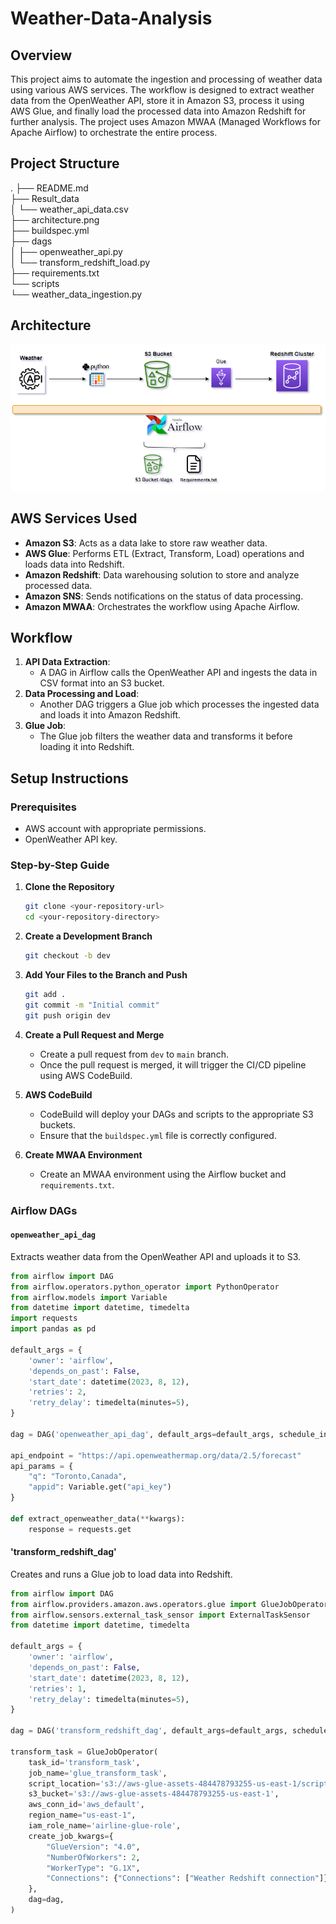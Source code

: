 # Weather-Data-Analysis

## Overview
This project aims to automate the ingestion and processing of weather data using various AWS services. The workflow is designed to extract weather data from the OpenWeather API, store it in Amazon S3, process it using AWS Glue, and finally load the processed data into Amazon Redshift for further analysis. The project uses Amazon MWAA (Managed Workflows for Apache Airflow) to orchestrate the entire process.

## Project Structure
.
├── README.md  
├── Result_data  
│ └── weather_api_data.csv  
├── architecture.png  
├── buildspec.yml  
├── dags  
│ ├── openweather_api.py  
│ └── transform_redshift_load.py  
├── requirements.txt  
└── scripts  
└── weather_data_ingestion.py  


## Architecture
![Architecture](./architecture.png)

## AWS Services Used
- **Amazon S3**: Acts as a data lake to store raw weather data.
- **AWS Glue**: Performs ETL (Extract, Transform, Load) operations and loads data into Redshift.
- **Amazon Redshift**: Data warehousing solution to store and analyze processed data.
- **Amazon SNS**: Sends notifications on the status of data processing.
- **Amazon MWAA**: Orchestrates the workflow using Apache Airflow.

## Workflow
1. **API Data Extraction**: 
   - A DAG in Airflow calls the OpenWeather API and ingests the data in CSV format into an S3 bucket.
2. **Data Processing and Load**: 
   - Another DAG triggers a Glue job which processes the ingested data and loads it into Amazon Redshift.
3. **Glue Job**:
   - The Glue job filters the weather data and transforms it before loading it into Redshift.

## Setup Instructions

### Prerequisites
- AWS account with appropriate permissions.
- OpenWeather API key.

### Step-by-Step Guide

1. **Clone the Repository**
    ```bash
    git clone <your-repository-url>
    cd <your-repository-directory>
    ```

2. **Create a Development Branch**
    ```bash
    git checkout -b dev
    ```

3. **Add Your Files to the Branch and Push**
    ```bash
    git add .
    git commit -m "Initial commit"
    git push origin dev
    ```

4. **Create a Pull Request and Merge**
    - Create a pull request from `dev` to `main` branch.
    - Once the pull request is merged, it will trigger the CI/CD pipeline using AWS CodeBuild.

5. **AWS CodeBuild**
    - CodeBuild will deploy your DAGs and scripts to the appropriate S3 buckets.
    - Ensure that the `buildspec.yml` file is correctly configured.

6. **Create MWAA Environment**
    - Create an MWAA environment using the Airflow bucket and `requirements.txt`.

### Airflow DAGs

#### `openweather_api_dag`
Extracts weather data from the OpenWeather API and uploads it to S3.

```python
from airflow import DAG
from airflow.operators.python_operator import PythonOperator
from airflow.models import Variable
from datetime import datetime, timedelta
import requests
import pandas as pd

default_args = {
    'owner': 'airflow',
    'depends_on_past': False,
    'start_date': datetime(2023, 8, 12),
    'retries': 2,
    'retry_delay': timedelta(minutes=5),
}

dag = DAG('openweather_api_dag', default_args=default_args, schedule_interval="@once", catchup=False)

api_endpoint = "https://api.openweathermap.org/data/2.5/forecast"
api_params = {
    "q": "Toronto,Canada",
    "appid": Variable.get("api_key")
}

def extract_openweather_data(**kwargs):
    response = requests.get
```
#### 'transform_redshift_dag'
Creates and runs a Glue job to load data into Redshift.

```python
from airflow import DAG
from airflow.providers.amazon.aws.operators.glue import GlueJobOperator
from airflow.sensors.external_task_sensor import ExternalTaskSensor
from datetime import datetime, timedelta

default_args = {
    'owner': 'airflow',
    'depends_on_past': False,
    'start_date': datetime(2023, 8, 12),
    'retries': 1,
    'retry_delay': timedelta(minutes=5),
}

dag = DAG('transform_redshift_dag', default_args=default_args, schedule_interval="@once", catchup=False)

transform_task = GlueJobOperator(
    task_id='transform_task',
    job_name='glue_transform_task',
    script_location='s3://aws-glue-assets-484478793255-us-east-1/scripts/weather_data_ingestion.py',
    s3_bucket='s3://aws-glue-assets-484478793255-us-east-1',
    aws_conn_id='aws_default',
    region_name="us-east-1",
    iam_role_name='airline-glue-role',
    create_job_kwargs={
        "GlueVersion": "4.0", 
        "NumberOfWorkers": 2, 
        "WorkerType": "G.1X",
        "Connections": {"Connections": ["Weather Redshift connection"]}
    },
    dag=dag,
)
```
